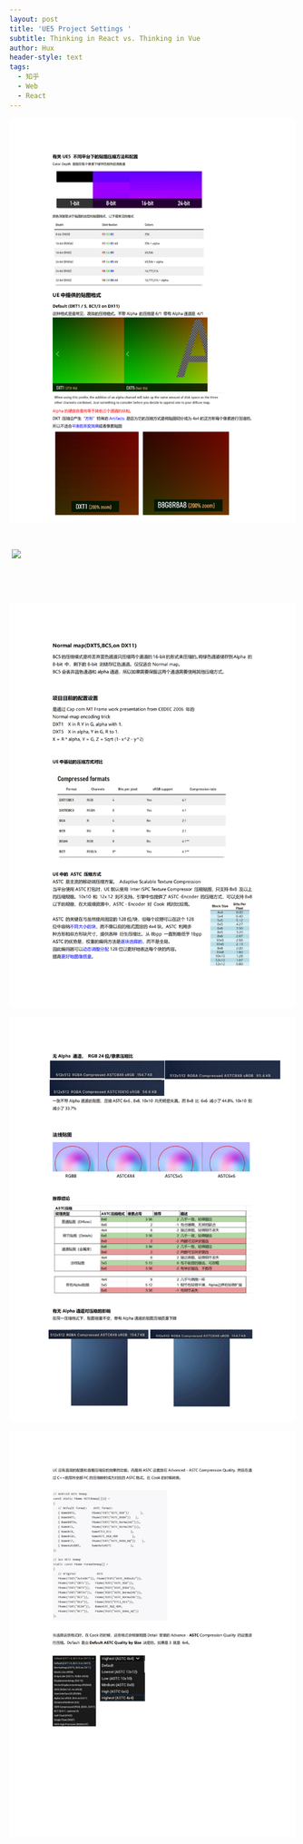 ```yaml
---
layout: post
title: 'UE5 Project Settings '
subtitle: Thinking in React vs. Thinking in Vue
author: Hux
header-style: text
tags:
  - 知乎
  - Web
  - React
---
```

![](/uploads/ue贴图压缩最佳实践-00.png)

&nbsp;

&nbsp;![](/img/bg-material.jpg)

&nbsp;

&nbsp;

![](/uploads/ue贴图压缩最佳实践-01.png)

![](/uploads/ue贴图压缩最佳实践-02.png)

![](/uploads/ue贴图压缩最佳实践-04.png)
